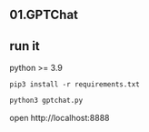 ## 01.GPTChat





## run it 

python >= 3.9

```pip3 install -r requirements.txt```


```bash
python3 gptchat.py
```

open  http://localhost:8888



